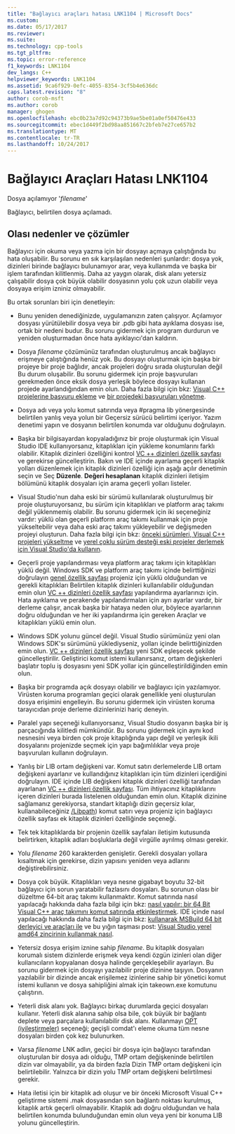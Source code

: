 ```yaml
---
title: "Bağlayıcı araçları hatası LNK1104 | Microsoft Docs"
ms.custom: 
ms.date: 05/17/2017
ms.reviewer: 
ms.suite: 
ms.technology: cpp-tools
ms.tgt_pltfrm: 
ms.topic: error-reference
f1_keywords: LNK1104
dev_langs: C++
helpviewer_keywords: LNK1104
ms.assetid: 9ca6f929-0efc-4055-8354-3cf5b4e636dc
caps.latest.revision: "8"
author: corob-msft
ms.author: corob
manager: ghogen
ms.openlocfilehash: ebc0b23a7d92c94373b9ae5be01a0ef50476e433
ms.sourcegitcommit: ebec1d449f2bd98aa851667c2bfeb7e27ce657b2
ms.translationtype: MT
ms.contentlocale: tr-TR
ms.lasthandoff: 10/24/2017
---
```

# <a name="linker-tools-error-lnk1104"></a>Bağlayıcı Araçları Hatası LNK1104
Dosya açılamıyor '*filename*'  
  
Bağlayıcı, belirtilen dosya açılamadı.  
  
## <a name="possible-causes-and-solutions"></a>Olası nedenler ve çözümler
  
Bağlayıcı için okuma veya yazma için bir dosyayı açmaya çalıştığında bu hata oluşabilir. Bu sorunu en sık karşılaşılan nedenleri şunlardır: dosya yok, dizinleri birinde bağlayıcı bulunamıyor arar, veya kullanımda ve başka bir işlem tarafından kilitlenmiş. Daha az yaygın olarak, disk alanı yetersiz çalışabilir dosya çok büyük olabilir dosyasının yolu çok uzun olabilir veya dosyaya erişim izniniz olmayabilir.  

Bu ortak sorunları biri için denetleyin:  

-   Bunu yeniden denediğinizde, uygulamanızın zaten çalışıyor. Açılamıyor dosyası yürütülebilir dosya veya bir .pdb gibi hata ayıklama dosyası ise, ortak bir nedeni budur. Bu sorunu gidermek için program durdurun ve yeniden oluşturmadan önce hata ayıklayıcı'dan kaldırın.  
  
-   Dosya *filename* çözümünüz tarafından oluşturulmuş ancak bağlayıcı erişmeye çalıştığında henüz yok. Bu dosyayı oluşturmak için başka bir projeye bir proje bağlıdır, ancak projeleri doğru sırada oluşturulan değil Bu durum oluşabilir. Bu sorunu gidermek için proje başvuruları gerekmeden önce eksik dosya yerleşik böylece dosyayı kullanan projede ayarlandığından emin olun. Daha fazla bilgi için bkz: [Visual C++ projelerine başvuru ekleme](../../ide/adding-references-in-visual-cpp-projects.md) ve [bir projedeki başvuruları yönetme](/visualstudio/ide/managing-references-in-a-project).  
  
-   Dosya adı veya yolu komut satırında veya #pragma lib yönergesinde belirtilen yanlış veya yolun bir Geçersiz sürücü belirtimi içeriyor. Yazım denetimi yapın ve dosyanın belirtilen konumda var olduğunu doğrulayın.  
  
-   Başka bir bilgisayardan kopyaladığınız bir proje oluşturmak için Visual Studio IDE kullanıyorsanız, kitaplıkları için yükleme konumlarını farklı olabilir. Kitaplık dizinleri özelliğini kontrol [VC ++ dizinleri özellik sayfası](../../ide/vcpp-directories-property-page.md) ve gerekirse güncelleştirin. Bakın ve IDE içinde ayarlama geçerli kitaplık yolları düzenlemek için kitaplık dizinleri özelliği için aşağı açılır denetimin seçin ve Seç **Düzenle**. **Değeri hesaplanan** kitaplık dizinleri iletişim bölümünü kitaplık dosyaları için arama geçerli yolları listeler.  
  
-   Visual Studio'nun daha eski bir sürümü kullanılarak oluşturulmuş bir proje oluşturuyorsanız, bu sürüm için kitaplıkları ve platform araç takımı değil yüklenmemiş olabilir. Bu sorunu gidermek için iki seçeneğiniz vardır: yüklü olan geçerli platform araç takımı kullanmak için proje yükseltebilir veya daha eski araç takımı yükleyebilir ve değişmeden projeyi oluşturun. Daha fazla bilgi için bkz: [önceki sürümleri, Visual C++ projeleri yükseltme](../../porting/upgrading-projects-from-earlier-versions-of-visual-cpp.md) ve [yerel çoklu sürüm desteği eski projeler derlemek için Visual Studio'da kullanın](../../porting/use-native-multi-targeting.md).
  
-   Geçerli proje yapılandırması veya platform araç takımı için kitaplıkları yüklü değil. Windows SDK ve platform araç takımı içinde belirttiğinizi doğrulayın [genel özellik sayfası](../../ide/general-property-page-project.md) projeniz için yüklü olduğundan ve gerekli kitaplıkları Belirtilen kitaplık dizinleri kullanılabilir olduğundan emin olun [ VC ++ dizinleri özellik sayfası](../../ide/vcpp-directories-property-page.md) yapılandırma ayarlarınızı için. Hata ayıklama ve perakende yapılandırmaları için ayrı ayarlar vardır, bir derleme çalışır, ancak başka bir hataya neden olur, böylece ayarlarının doğru olduğundan ve her iki yapılandırma için gereken Araçlar ve kitaplıkları yüklü emin olun.  
  
-   Windows SDK yolunu güncel değil. Visual Studio sürümünüz yeni olan Windows SDK'sı sürümünü yüklediyseniz, yolları içinde belirttiğinizden emin olun. [VC ++ dizinleri özellik sayfası](../../ide/vcpp-directories-property-page.md) yeni SDK eşleşecek şekilde güncelleştirilir. Geliştirici komut istemi kullanırsanız, ortam değişkenleri başlatır toplu iş dosyasını yeni SDK yollar için güncelleştirildiğinden emin olun.  
  
-   Başka bir programda açık dosyayı olabilir ve bağlayıcı için yazılamıyor. Virüsten koruma programları geçici olarak genellikle yeni oluşturulan dosya erişimini engelleyin. Bu sorunu gidermek için virüsten koruma tarayıcıdan proje derleme dizinlerinizi hariç deneyin.  
  
-   Paralel yapı seçeneği kullanıyorsanız, Visual Studio dosyanın başka bir iş parçacığında kilitledi mümkündür. Bu sorunu gidermek için aynı kod nesnesini veya birden çok proje kitaplığında yapı değil ve yerleşik ikili dosyalarını projenizde seçmek için yapı bağımlılıklar veya proje başvuruları kullanın doğrulayın.  
  
-   Yanlış bir LIB ortam değişkeni var. Komut satırı derlemelerde LIB ortam değişkeni ayarlanır ve kullandığınız kitaplıkları için tüm dizinleri içerdiğini doğrulayın. IDE içinde LIB değişkeni kitaplık dizinleri özelliği tarafından ayarlanan [VC ++ dizinleri özellik sayfası](../../ide/vcpp-directories-property-page.md). Tüm ihtiyacınız kitaplıklarını içeren dizinleri burada listelenen olduğundan emin olun. Kitaplık dizinine sağlamanız gerekiyorsa, standart kitaplığı dizin geçersiz kılar, kullanabileceğiniz [/Libpath](../../build/reference/libpath-additional-libpath.md)) komut satırı veya projeniz için bağlayıcı özellik sayfası ek kitaplık dizinleri özelliğinde seçeneği.  
  
-   Tek tek kitaplıklarda bir projenin özellik sayfaları iletişim kutusunda belirtirken, kitaplık adları boşluklarla değil virgülle ayrılmış olması gerekir.  
  
-   Yolu *filename* 260 karakterden genişletir. Gerekli dosyaları yollara kısaltmak için gerekirse, dizin yapısını yeniden veya adlarını değiştirebilirsiniz.  
  
-   Dosya çok büyük. Kitaplıkları veya nesne gigabayt boyutu 32-bit bağlayıcı için sorun yaratabilir fazlasını dosyaları. Bu sorunun olası bir düzeltme 64-bit araç takımı kullanmaktır. Komut satırında nasıl yapılacağı hakkında daha fazla bilgi için bkz: [nasıl yapılır: bir 64 Bit Visual C++ araç takımını komut satırında etkinleştirmek](../../build/how-to-enable-a-64-bit-visual-cpp-toolset-on-the-command-line.md). IDE içinde nasıl yapılacağı hakkında daha fazla bilgi için bkz: [kullanarak MSBuild 64 bit derleyici ve araçları ile](../../build/walkthrough-using-msbuild-to-create-a-visual-cpp-project.md#using-msbuild-to-build-your-project) ve bu yığın taşması post: [Visual Studio yerel amd64 zincirinin kullanmak nasıl](http://stackoverflow.com/questions/19820718/how-to-make-visual-studio-use-the-native-amd64-toolchain/23793055).  
  
-   Yetersiz dosya erişim iznine sahip *filename*. Bu kitaplık dosyaları korumalı sistem dizinlerde erişmek veya kendi özgün izinleri olan diğer kullanıcıların kopyalanan dosya halinde gerçekleşebilir ayarlayın. Bu sorunu gidermek için dosyayı yazılabilir proje dizinine taşıyın. Dosyanın yazılabilir bir dizinde ancak erişilemez izinlerine sahip bir yönetici komut istemi kullanın ve dosya sahipliğini almak için takeown.exe komutunu çalıştırın.  
  
-   Yeterli disk alanı yok. Bağlayıcı birkaç durumlarda geçici dosyaları kullanır. Yeterli disk alanına sahip olsa bile, çok büyük bir bağlantı deplete veya parçalara kullanılabilir disk alanı. Kullanmayı [OPT (iyileştirmeler)](../../build/reference/opt-optimizations.md) seçeneği; geçişli comdat'ı eleme okuma tüm nesne dosyaları birden çok kez bulunurken.  
  
-   Varsa *filename* LNK adlı*n*, geçici bir dosya için bağlayıcı tarafından oluşturulan bir dosya adı olduğu, TMP ortam değişkeninde belirtilen dizin var olmayabilir, ya da birden fazla Dizin TMP ortam değişkeni için belirtilebilir. Yalnızca bir dizin yolu TMP ortam değişkeni belirtilmesi gerekir.  
  
-   Hata iletisi için bir kitaplık adı oluşur ve bir önceki Microsoft Visual C++ geliştirme sistemi .mak dosyasından son bağlantı noktası kurulmuş, kitaplık artık geçerli olmayabilir. Kitaplık adı doğru olduğundan ve hala belirtilen konumda bulunduğundan emin olun veya yeni bir konuma LIB yolunu güncelleştirin.  

